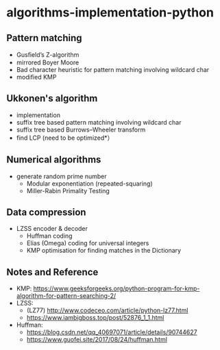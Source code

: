 # algorithms-implementation-python

## Pattern matching
- Gusﬁeld’s Z-algorithm
- mirrored Boyer Moore
- Bad character heuristic for pattern matching involving wildcard char
- modified KMP

## Ukkonen's algorithm
- implementation 
- suffix tree based pattern matching involving wildcard char
- suffix tree based Burrows–Wheeler transform
- find LCP (need to be optimized*）

## Numerical algorithms
- generate random prime number
  - Modular exponentiation (repeated-squaring) 
  - Miller-Rabin Primality Testing

## Data compression
  - LZSS encoder & decoder
    - Huffman coding
    - Elias (Omega) coding for universal integers
    - KMP optimisation for finding matches in the Dictionary
## Notes and Reference
- KMP: https://www.geeksforgeeks.org/python-program-for-kmp-algorithm-for-pattern-searching-2/
- LZSS: 
  - (LZ77) http://www.codeceo.com/article/python-lz77.html
  - https://www.iambigboss.top/post/52876_1_1.html
- Huffman: 
  - https://blog.csdn.net/qq_40697071/article/details/90744627
  - https://www.guofei.site/2017/08/24/huffman.html
